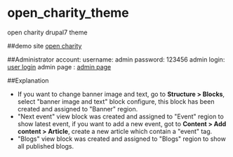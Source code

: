 # open_charity_theme
open charity drupal7 theme

##demo site
[open charity](http://yan-dong.com)

##Administrator account:
username: admin
password: 123456
admin login: [user login](http://yan-dong.com/user)
admin page : [admin page](http://yan-dong.com/admin)

##Explanation

- If you want to change banner image and text, go to **Structure > Blocks**, select "banner image and text" block configure, this block has been created and assigned to "Banner" region.
- "Next event" view block was created and assigned to "Event" region to show latest event, if you want to add a new event, got to **Content > Add content > Article**, create a new article which contain a "event" tag.
- "Blogs" view block was created and assigned to "Blogs" region to show all published blogs.
